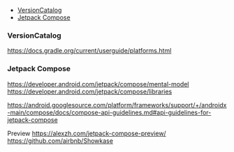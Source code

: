 <!--- TOC -->

  * [VersionCatalog](#versioncatalog)
  * [Jetpack Compose](#jetpack-compose)

<!--- END -->

### VersionCatalog

https://docs.gradle.org/current/userguide/platforms.html

### Jetpack Compose

https://developer.android.com/jetpack/compose/mental-model
https://developer.android.com/jetpack/compose/libraries

https://android.googlesource.com/platform/frameworks/support/+/androidx-main/compose/docs/compose-api-guidelines.md#api-guidelines-for-jetpack-compose

Preview
https://alexzh.com/jetpack-compose-preview/
https://github.com/airbnb/Showkase
